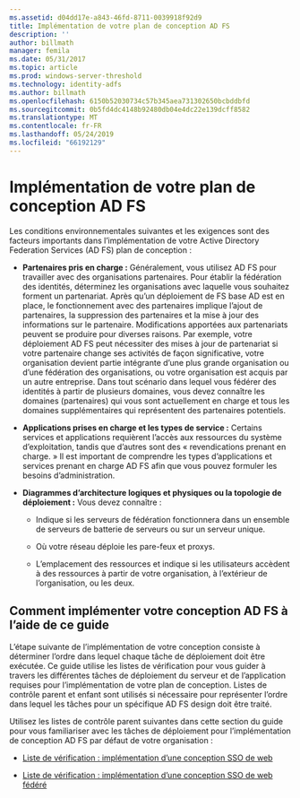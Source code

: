 ```yaml
---
ms.assetid: d04dd17e-a843-46fd-8711-0039918f92d9
title: Implémentation de votre plan de conception AD FS
description: ''
author: billmath
manager: femila
ms.date: 05/31/2017
ms.topic: article
ms.prod: windows-server-threshold
ms.technology: identity-adfs
ms.author: billmath
ms.openlocfilehash: 6150b52030734c57b345aea731302650bcbddbfd
ms.sourcegitcommit: 0b5fd4dc4148b92480db04e4dc22e139dcff8582
ms.translationtype: MT
ms.contentlocale: fr-FR
ms.lasthandoff: 05/24/2019
ms.locfileid: "66192129"
---
```

# <a name="implementing-your-ad-fs-design-plan"></a>Implémentation de votre plan de conception AD FS

Les conditions environnementales suivantes et les exigences sont des facteurs importants dans l’implémentation de votre Active Directory Federation Services \(AD FS\) plan de conception :  
  
-   **Partenaires pris en charge :** Généralement, vous utilisez AD FS pour travailler avec des organisations partenaires. Pour établir la fédération des identités, déterminez les organisations avec laquelle vous souhaitez forment un partenariat. Après qu’un déploiement de FS base AD est en place, le fonctionnement avec des partenaires implique l’ajout de partenaires, la suppression des partenaires et la mise à jour des informations sur le partenaire. Modifications apportées aux partenariats peuvent se produire pour diverses raisons. Par exemple, votre déploiement AD FS peut nécessiter des mises à jour de partenariat si votre partenaire change ses activités de façon significative, votre organisation devient partie intégrante d’une plus grande organisation ou d’une fédération des organisations, ou votre organisation est acquis par un autre entreprise. Dans tout scénario dans lequel vous fédérer des identités à partir de plusieurs domaines, vous devez connaître les domaines \(partenaires\) qui vous sont actuellement en charge et tous les domaines supplémentaires qui représentent des partenaires potentiels.  
  
-   **Applications prises en charge et les types de service :** Certains services et applications requièrent l’accès aux ressources du système d’exploitation, tandis que d’autres sont des « revendications prenant en charge. » Il est important de comprendre les types d’applications et services prenant en charge AD FS afin que vous pouvez formuler les besoins d’administration.  
  
-   **Diagrammes d’architecture logiques et physiques ou la topologie de déploiement :** Vous devez connaître :  
  
    -   Indique si les serveurs de fédération fonctionnera dans un ensemble de serveurs de batterie de serveurs ou sur un serveur unique.  
  
    -   Où votre réseau déploie les pare-feux et proxys.  
  
    -   L’emplacement des ressources et indique si les utilisateurs accèdent à des ressources à partir de votre organisation, à l’extérieur de l’organisation, ou les deux.  
  
## <a name="how-to-implement-your-ad-fs-design-using-this-guide"></a>Comment implémenter votre conception AD FS à l’aide de ce guide  
L’étape suivante de l’implémentation de votre conception consiste à déterminer l’ordre dans lequel chaque tâche de déploiement doit être exécutée. Ce guide utilise les listes de vérification pour vous guider à travers les différentes tâches de déploiement du serveur et de l’application requises pour l’implémentation de votre plan de conception. Listes de contrôle parent et enfant sont utilisés si nécessaire pour représenter l’ordre dans lequel les tâches pour un spécifique AD FS design doit être traité.  
  
Utilisez les listes de contrôle parent suivantes dans cette section du guide pour vous familiariser avec les tâches de déploiement pour l’implémentation de conception AD FS par défaut de votre organisation :  
  
-   [Liste de vérification : implémentation d’une conception SSO de web](Checklist--Implementing-a-Web-SSO-Design.md)  
  
-   [Liste de vérification : implémentation d’une conception SSO de web fédéré](Checklist--Implementing-a-Federated-Web-SSO-Design.md)  
